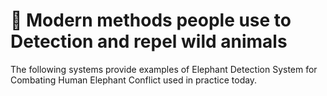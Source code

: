 # 🐘 Modern methods people use to Detection and repel wild animals

The following systems provide examples of Elephant Detection System for Combating Human Elephant Conflict used in practice today.

